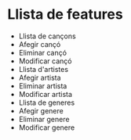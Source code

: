 # Llista de features
- Llista de cançons
- Afegir cançó
- Eliminar cançó
- Modificar cançó
- Llista d'artistes
- Afegir artista
- Eliminar artista
- Modificar artista
- Llista de generes
- Afegir genere
- Eliminar genere
- Modificar genere

